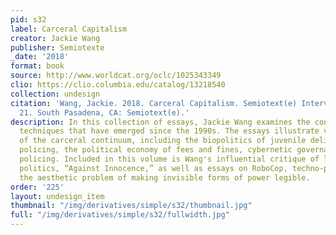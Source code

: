```yaml
---
pid: s32
label: Carceral Capitalism
creator: Jackie Wang
publisher: Semiotexte
_date: '2018'
format: book
source: http://www.worldcat.org/oclc/1025343349
clio: https://clio.columbia.edu/catalog/13218540
collection: undesign
citation: 'Wang, Jackie. 2018. Carceral Capitalism. Semiotext(e) Intervention Series
  21. South Pasadena, CA: Semiotext(e).'
description: In this collection of essays, Jackie Wang examines the contemporary incarceration
  techniques that have emerged since the 1990s. The essays illustrate various aspects
  of the carceral continuum, including the biopolitics of juvenile delinquency, predatory
  policing, the political economy of fees and fines, cybernetic governance, and algorithmic
  policing. Included in this volume is Wang's influential critique of liberal anti-racist
  politics, “Against Innocence,” as well as essays on RoboCop, techno-policing, and
  the aesthetic problem of making invisible forms of power legible.
order: '225'
layout: undesign_item
thumbnail: "/img/derivatives/simple/s32/thumbnail.jpg"
full: "/img/derivatives/simple/s32/fullwidth.jpg"
---
```


